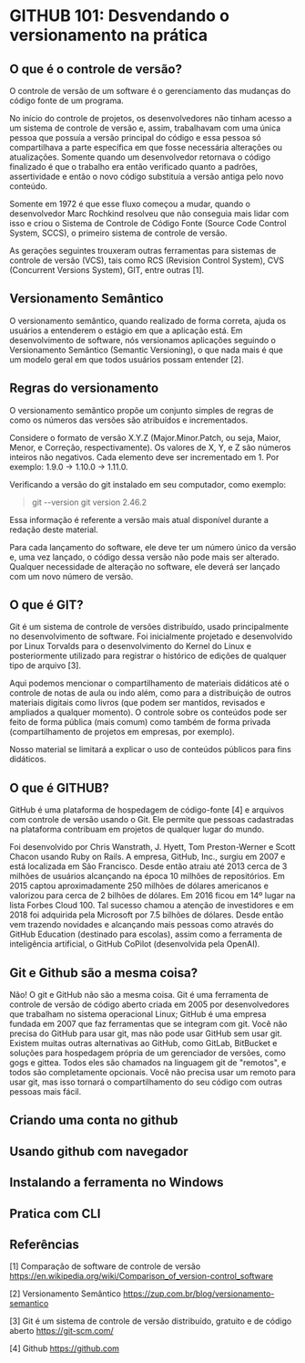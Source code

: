 # GITHUB 101: Desvendando o versionamento na prática

## O que é o controle de versão?

O controle de versão de um software é o gerenciamento das mudanças do código fonte de um programa.

No início do controle de projetos, os desenvolvedores não tinham acesso a um sistema de controle de versão e, assim, trabalhavam com uma única pessoa que possuía a versão principal do código e essa pessoa só compartilhava a parte específica em que fosse necessária alterações ou atualizações. Somente quando um desenvolvedor retornava o código finalizado é que o trabalho era então verificado quanto a padrões, assertividade e então o novo código substituía a versão antiga pelo novo conteúdo.

Somente em 1972 é que esse fluxo começou a mudar, quando o desenvolvedor Marc Rochkind resolveu que não conseguia mais lidar com isso e criou o Sistema de Controle de Código Fonte (Source Code Control System, SCCS), o primeiro sistema de controle de versão.

As gerações seguintes trouxeram outras ferramentas para sistemas de controle de versão (VCS), tais como RCS (Revision Control System), CVS (Concurrent Versions System), GIT, entre outras [1].

## Versionamento Semântico

O versionamento semântico, quando realizado de forma correta, ajuda os usuários a entenderem o estágio em que a aplicação está. Em desenvolvimento de software, nós versionamos aplicações seguindo o Versionamento Semântico (Semantic Versioning), o que nada mais é que um modelo geral em que todos usuários possam entender [2].

## Regras do versionamento

O versionamento semântico propõe um conjunto simples de regras de como os números das versões são atribuídos e incrementados.

Considere o formato de versão X.Y.Z (Major.Minor.Patch, ou seja, Maior, Menor, e Correção, respectivamente). Os valores de X, Y, e Z são números inteiros não negativos. Cada elemento deve ser incrementado em 1. Por exemplo: 1.9.0 -> 1.10.0 -> 1.11.0.

Verificando a versão do git instalado em seu computador, como exemplo:

> git --version
git version 2.46.2

Essa informação é referente a versão mais atual disponível durante a redação deste material.

Para cada lançamento do software, ele deve ter um número único da versão e, uma vez lançado, o código dessa versão não pode mais ser alterado. Qualquer necessidade de alteração no software, ele deverá ser lançado com um novo número de versão.


## O que é GIT?

Git é um sistema de controle de versões distribuído, usado principalmente no desenvolvimento de software. Foi inicialmente projetado e desenvolvido por Linux Torvalds para o desenvolvimento do Kernel do Linux e posteriormente utilizado para registrar o histórico de edições de qualquer tipo de arquivo [3].

Aqui podemos mencionar o compartilhamento de materiais didáticos até o controle de notas de aula ou indo além, como para a distribuição de outros materiais digitais como livros (que podem ser mantidos, revisados e ampliados a qualquer momento). O controle sobre os conteúdos pode ser feito de forma pública (mais comum) como também de forma privada (compartilhamento de projetos em empresas, por exemplo).

Nosso material se limitará a explicar o uso de conteúdos públicos para fins didáticos.

## O que é GITHUB?

GitHub é uma plataforma de hospedagem de código-fonte [4] e arquivos com controle de versão usando o Git. Ele permite que pessoas cadastradas na plataforma contribuam em projetos de qualquer lugar do mundo.

Foi desenvolvido por Chris Wanstrath, J. Hyett, Tom Preston-Werner e Scott Chacon usando Ruby on Rails. A empresa, GitHub, Inc., surgiu em 2007 e está localizada em São Francisco. Desde então atraiu até 2013 cerca de 3 milhões de usuários alcançando na época 10 milhões de repositórios. Em 2015 captou aproximadamente 250 milhões de dólares americanos e valorizou para cerca de 2 bilhões de dólares. Em 2016 ficou em 14º lugar na lista Forbes Cloud 100. Tal sucesso chamou a atenção de investidores e em 2018 foi adquirida pela Microsoft por 7.5 bilhões de dólares. Desde então vem trazendo novidades e alcançando mais pessoas como através do GitHub Education (destinado para escolas), assim como a ferramenta de inteligência artificial, o GitHub CoPilot (desenvolvida pela OpenAI).

## Git e Github são a mesma coisa?

Não! O git e GitHub não são a mesma coisa. Git é uma ferramenta de controle de versão de código aberto criada em 2005 por desenvolvedores que trabalham no sistema operacional Linux; GitHub é uma empresa fundada em 2007 que faz ferramentas que se integram com git. Você não precisa do GitHub para usar git, mas não pode usar GitHub sem usar git. Existem muitas outras alternativas ao GitHub, como GitLab, BitBucket e soluções para hospedagem própria de um gerenciador de versões, como gogs e gittea. Todos eles são chamados na linguagem git de "remotos", e todos são completamente opcionais. Você não precisa usar um remoto para usar git, mas isso tornará o compartilhamento do seu código com outras pessoas mais fácil.


## Criando uma conta no github

## Usando github com navegador

## Instalando a ferramenta no Windows

## Pratica com CLI

## Referências
[1] Comparação de software de controle de versão
https://en.wikipedia.org/wiki/Comparison_of_version-control_software

[2] Versionamento Semântico
https://zup.com.br/blog/versionamento-semantico

[3] Git é um sistema de controle de versão distribuído, gratuito e de código aberto
https://git-scm.com/

[4] Github
https://github.com


